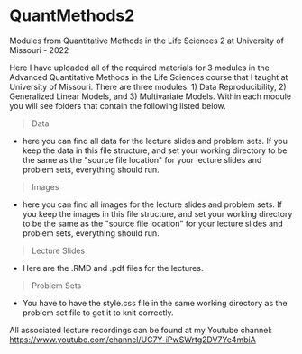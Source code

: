 # QuantMethods2
Modules from Quantitative Methods in the Life Sciences 2 at University of Missouri - 2022

Here I have uploaded all of the required materials for 3 modules in the Advanced Quantitative Methods in the Life Sciences course that I taught at University of Missouri.  There are three modules:  1) Data Reproducibility, 2) Generalized Linear Models, and 3) Multivariate Models.  Within each module you will see folders that contain the following listed below.


> Data

- here you can find all data for the lecture slides and problem sets.  If you keep the data in this file structure, and set your working directory to be the same as the "source file location" for your lecture slides and problem sets, everything should run.


> Images 

- here you can find all images for the lecture slides and problem sets.  If you keep the images in this file structure, and set your working directory to be the same as the "source file location" for your lecture slides and problem sets, everything should run.


> Lecture Slides

- Here are the .RMD and .pdf files for the lectures.


> Problem Sets

- You have to have the style.css file in the same working directory as the problem set file to get it to knit correctly.




All associated lecture recordings can be found at my Youtube channel: https://www.youtube.com/channel/UC7Y-iPwSWrtg2DV7Ye4mbiA
